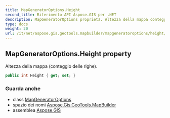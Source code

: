 ```yaml
---
title: MapGeneratorOptions.Height
second_title: Riferimento API Aspose.GIS per .NET
description: MapGeneratorOptions proprietà. Altezza della mappa conteggio delle righe.
type: docs
weight: 20
url: /it/net/aspose.gis.geotools.mapbuilder/mapgeneratoroptions/height/
---
```

## MapGeneratorOptions.Height property

Altezza della mappa (conteggio delle righe).

```csharp
public int Height { get; set; }
```

### Guarda anche

* class [MapGeneratorOptions](../)
* spazio dei nomi [Aspose.Gis.GeoTools.MapBuilder](../../mapgeneratoroptions/)
* assemblea [Aspose.GIS](../../../)



